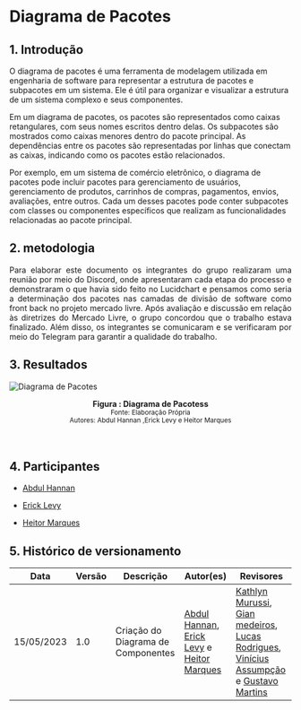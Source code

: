 # Diagrama de Pacotes

## 1. Introdução

O diagrama de pacotes é uma ferramenta de modelagem utilizada em engenharia de software para representar a estrutura de pacotes e subpacotes em um sistema. Ele é útil para organizar e visualizar a estrutura de um sistema complexo e seus componentes.

Em um diagrama de pacotes, os pacotes são representados como caixas retangulares, com seus nomes escritos dentro delas. Os subpacotes são mostrados como caixas menores dentro do pacote principal. As dependências entre os pacotes são representadas por linhas que conectam as caixas, indicando como os pacotes estão relacionados.

Por exemplo, em um sistema de comércio eletrônico, o diagrama de pacotes pode incluir pacotes para gerenciamento de usuários, gerenciamento de produtos, carrinhos de compras, pagamentos, envios, avaliações, entre outros. Cada um desses pacotes pode conter subpacotes com classes ou componentes específicos que realizam as funcionalidades relacionadas ao pacote principal.

## 2. metodologia

<p align="justify">
    Para elaborar este documento os integrantes do grupo realizaram uma reunião por meio do Discord, onde apresentaram cada etapa do processo e demonstraram o que havia sido feito no Lucidchart e pensamos como seria a determinação dos pacotes nas camadas de divisão de software como front back no projeto mercado livre. Após avaliação e discussão em relação às diretrizes do Mercado Livre, o grupo concordou que o trabalho estava finalizado. Além disso, os integrantes se comunicaram e se verificaram por meio do Telegram para garantir a qualidade do trabalho.
</p>

## 3. Resultados

![Diagrama de Pacotes](../Assets/Componentes-pacotes-Implantacao/diagramadepacotes.jpeg)

<figcaption align='center'>
    <b>Figura : Diagrama de Pacotess</b>
    <br><small>Fonte: Elaboração Própria</small>
    <br><small>Autores: Abdul Hannan ,Erick Levy e Heitor Marques</small>
</figcaption>
<br>
<br>



## 4. Participantes

- [Abdul Hannan](https://github.com/hannanhunny01)

- [Erick Levy](https://github.com/Ericklevy)

- [Heitor Marques](https://github.com/heitormsb)



## 5. Histórico de versionamento

|Data | Versão | Descrição | Autor(es)|Revisores|
| -- | -- | -- | -- |--|
|15/05/2023|1.0|Criação do Diagrama de Componentes| [Abdul Hannan](https://github.com/hannanhunny01), [Erick Levy](https://github.com/Ericklevy) e [Heitor Marques](https://github.com/heitormsb)| [Kathlyn Murussi](https://github.com/klmurussi), [Gian medeiros](https://github.com/GianMedeiros), [Lucas Rodrigues](https://github.com/nickby2), [Vinícius Assumpção](https://github.com/viniman27) e [Gustavo Martins](https://github.com/gustavomartins-github) |